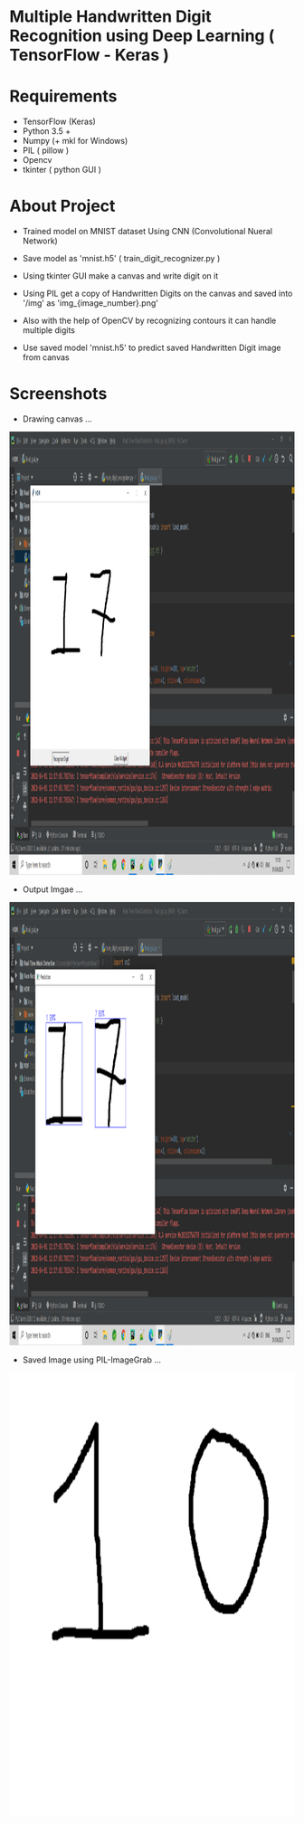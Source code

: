 # Multiple Handwritten Digit Recognition using Deep Learning ( TensorFlow - Keras )

# Requirements

* TensorFlow (Keras)
* Python 3.5 +
* Numpy (+ mkl for Windows)
* PIL ( pillow )
* Opencv
* tkinter ( python GUI )

# About Project

* Trained model on MNIST dataset Using CNN (Convolutional Nueral Network)

* Save model as 'mnist.h5' ( train_digit_recognizer.py )

* Using tkinter GUI make a canvas and write digit on it

* Using PIL get a copy of Handwritten Digits on the canvas and saved into '/img' as 'img_{image_number}.png'

* Also with the help of OpenCV by recognizing contours it can handle multiple digits

* Use saved model 'mnist.h5' to predict saved Handwritten Digit image from canvas

# Screenshots

* Drawing canvas ...

<img src="gui/drawing_canvas_window.png?raw=true" width="784" height="784">

* Output Imgae ...

<img src="gui/predicted_image.png?raw=true" width="784" height="784">

* Saved Image using PIL-ImageGrab ...

<img src="img/img_0.png?raw=true" width="784" height="784">

